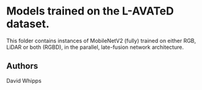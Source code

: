 # Models trained on the L-AVATeD dataset.

This folder contains instances of MobileNetV2 (fully) trained on either RGB, LiDAR or both (RGBD), in the parallel, late-fusion network architecture.

## Authors

David Whipps